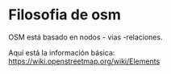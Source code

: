 # Filosofia de osm

OSM está basado en nodos - vias -relaciones.

Aquí está la información básica: https://wiki.openstreetmap.org/wiki/Elements
